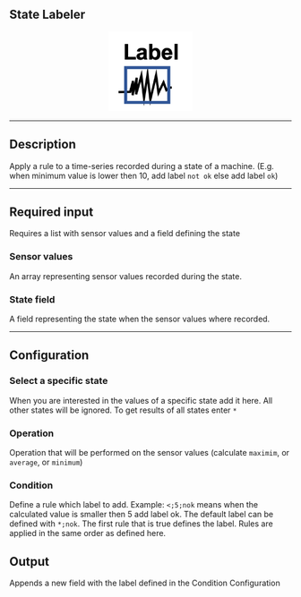 <!--
  ~ Licensed to the Apache Software Foundation (ASF) under one or more
  ~ contributor license agreements.  See the NOTICE file distributed with
  ~ this work for additional information regarding copyright ownership.
  ~ The ASF licenses this file to You under the Apache License, Version 2.0
  ~ (the "License"); you may not use this file except in compliance with
  ~ the License.  You may obtain a copy of the License at
  ~
  ~    http://www.apache.org/licenses/LICENSE-2.0
  ~
  ~ Unless required by applicable law or agreed to in writing, software
  ~ distributed under the License is distributed on an "AS IS" BASIS,
  ~ WITHOUT WARRANTIES OR CONDITIONS OF ANY KIND, either express or implied.
  ~ See the License for the specific language governing permissions and
  ~ limitations under the License.
  ~
  -->

## State Labeler

<p align="center"> 
    <img src="icon.png" width="150px;" class="pe-image-documentation"/>
</p>

***

## Description

Apply a rule to a time-series recorded during a state of a machine. (E.g. when minimum value is lower then 10, add label `not ok` else add label `ok`)


***

## Required input

Requires a list with sensor values and a field defining the state

### Sensor values

An array representing sensor values recorded during the state.

### State field

A field representing the state when the sensor values where recorded.

***

## Configuration

### Select a specific state
When you are interested in the values of a specific state add it here. All other states will be ignored. To get results of all states enter `*`

### Operation
Operation that will be performed on the sensor values (calculate `maximim`, or `average`, or `minimum`) 

### Condition
Define a rule which label to add. Example: `<;5;nok` means when the calculated value is smaller then 5 add label ok.
The default label can be defined with `*;nok`.
The first rule that is true defines the label. Rules are applied in the same order as defined here.


## Output
Appends a new field  with the label defined in the Condition Configuration

